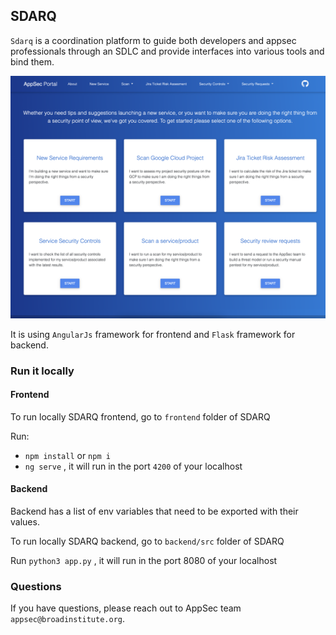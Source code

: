 ## SDARQ

`Sdarq` is a coordination platform to guide both developers and appsec professionals through an SDLC and provide interfaces into various tools and bind them.

![sdarq](sdarq/frontend/src/assets/sdarq_app.png)

It is using `AngularJs` framework for frontend and `Flask` framework for backend.
### Run it locally

#### Frontend
To run locally SDARQ frontend, go to `frontend` folder of SDARQ

Run:
- `npm install` or `npm i`
- `ng serve` , it will run in the port `4200` of your localhost


#### Backend 
Backend has a list of env variables that need to be exported with their values. 

To run locally SDARQ backend, go to `backend/src` folder of SDARQ

Run `python3 app.py` , it will run in the port 8080 of your localhost


### Questions
If you have questions, please reach out to AppSec team `appsec@broadinstitute.org`. 
